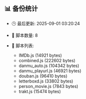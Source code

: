 ## 📊 备份统计

- 🕒 最后更新: 2025-09-01 03:20:24
- 📁 脚本数量: 8
- 📄 脚本列表:

  - IMDb.js (14921 bytes)
  - combined.js (222602 bytes)
  - danmu_auto.js (104342 bytes)
  - danmu_playurl.js (46921 bytes)
  - douban.js (96410 bytes)
  - letterboxd.js (33802 bytes)
  - person_movie.js (7843 bytes)
  - trakt.js (15474 bytes)
